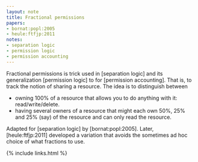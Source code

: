 ```yaml
---
layout: note
title: Fractional permissions
papers:
- bornat:popl:2005
- heule:ftfjp:2011
notes:
- separation logic
- permission logic
- permission accounting
---
```


Fractional permissions
is trick used in [separation logic]
and its generalization [permission logic] to
for [permission accounting].
That is, to track the notion of sharing a resource.
The idea is to distinguish between

- owning 100% of a resource that allows you to do anything with it: read/write/delete.
- having several owners of a resource that might each own 50%, 25% and 25%
  (say) of the resource and can only read the resource.

Adapted for [separation logic] by [bornat:popl:2005].
Later, [heule:ftfjp:2011] developed a variation that avoids the sometimes ad hoc
choice of what fractions to use.



{% include links.html %}
